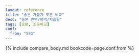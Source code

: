 ```yaml
---
layout: reference
title: "송본 가불가 조문 비교"
desc: "송본 변맥/평맥/치습갈"
tags: [송본, 조문비교]
conf:
  from: "SSG"
---
```


{% include compare_body.md bookcode=page.conf.from %}
